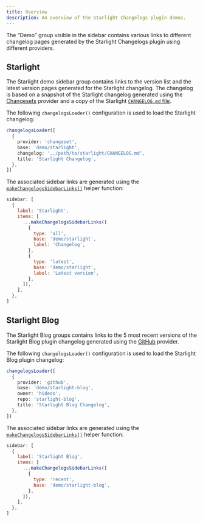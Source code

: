```yaml
---
title: Overview
description: An overview of the Starlight Changelogs plugin demos.
---
```


The “Demo” group visible in the sidebar contains various links to different changelog pages generated by the Starlight Changelogs plugin using different providers.

## Starlight

The Starlight demo sidebar group contains links to the version list and the latest version pages generated for the Starlight changelog.
The changelog is based on a snapshot of the Starlight changelog generated using the [Changesets](/providers/changesets/) provider and a copy of the Starlight [`CHANGELOG.md` file](https://github.com/withastro/starlight/blob/main/packages/starlight/CHANGELOG.md).

The following `changelogsLoader()` configuration is used to load the Starlight changelog:

```ts
changelogsLoader([
  {
    provider: 'changeset',
    base: 'demo/starlight',
    changelog: '../path/to/starlight/CHANGELOG.md',
    title: 'Starlight Changelog',
  },
])
```

The associated sidebar links are generated using the [`makeChangelogsSidebarLinks()`](/guides/changelog-links/#link-to-version-list) helper function:

```js
sidebar: [
  {
    label: 'Starlight',
    items: [
      ...makeChangelogsSidebarLinks([
        {
          type: 'all',
          base: 'demo/starlight',
          label: 'Changelog',
        },
        {
          type: 'latest',
          base: 'demo/starlight',
          label: 'Latest version',
        },
      ]),
    ],
  },
]
```

## Starlight Blog

The Starlight Blog groups contains links to the 5 most recent versions of the Starlight Blog plugin changelog generated using the [GitHub](/providers/github/) provider.

The following `changelogsLoader()` configuration is used to load the Starlight Blog plugin changelog:

```ts
changelogsLoader([
  {
    provider: 'github',
    base: 'demo/starlight-blog',
    owner: 'hideoo',
    repo: 'starlight-blog',
    title: 'Starlight Blog Changelog',
  },
])
```

The associated sidebar links are generated using the [`makeChangelogsSidebarLinks()`](/guides/changelog-links/#link-to-version-list) helper function:

```js
sidebar: [
  {
    label: 'Starlight Blog',
    items: [
      ...makeChangelogsSidebarLinks([
        {
          type: 'recent',
          base: 'demo/starlight-blog',
        },
      ]),
    ],
  },
]
```

